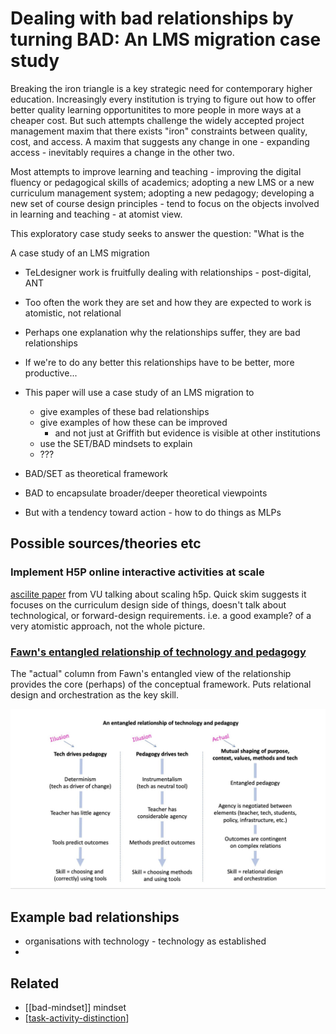 # Dealing with bad relationships by turning BAD: An LMS migration case study

Breaking the iron triangle is a key strategic need for contemporary higher education. Increasingly every institution is trying to figure out how to offer better quality learning opportunitites to more people in more ways at a cheaper cost. But such attempts challenge the widely accepted project management maxim that there exists "iron" constraints between quality, cost, and access. A maxim that suggests any change in one - expanding access - inevitably requires a change in the other two.

Most attempts to improve learning and teaching - improving the digital fluency or pedagogical skills of academics; adopting a new LMS or a new curriculum management system; adopting a new pedagogy; developing a new set of course design principles -  tend to focus on the objects involved in learning and teaching - at atomist view.

This exploratory case study seeks to answer the question: "What is the 

A case study of an LMS migration
- TeLdesigner work is fruitfully dealing with relationships - post-digital, ANT
- Too often the work they are set and how they are expected to work is atomistic, not relational
- Perhaps one explanation why the relationships suffer, they are bad relationships
- If we're to do any better this relationships have to be better, more productive...
- This paper will use a case study of an LMS migration to
    - give examples of these bad relationships
    - give examples of how these can be improved
        - and not just at Griffith but evidence is visible at other institutions
    - use the SET/BAD mindsets to explain 
	- ???

- BAD/SET as theoretical framework
- BAD to encapsulate broader/deeper theoretical viewpoints
- But with a tendency toward action - how to do things as MLPs

## Possible sources/theories etc 

### Implement H5P online interactive activities at scale

[ascilite paper](https://www.researchgate.net/publication/356816265_Implementing_H5P_Online_Interactive_Activities_at_Scale/link/61aec9fefb3b7258a0a25765/download) from VU talking about scaling h5p.  Quick skim suggests it focuses on the curriculum design side of things, doesn't talk about technological, or forward-design requirements.  i.e. a good example? of a very atomistic approach, not the whole picture.

### [Fawn's entangled relationship of technology and pedagogy](https://open.ed.ac.uk/an-entangled-pedagogy-views-of-the-relationship-between-technology-and-pedagogy/)

The "actual" column from Fawn's entangled view of the relationship provides the core (perhaps) of the conceptual framework. Puts relational design and orchestration as the key skill.

![](Fawns-entangled-relationship.png)

## Example bad relationships

- organisations with technology - technology as established
- 
## Related

- [[bad-mindset]] mindset
- [[task-activity-distinction]]


[//begin]: # "Autogenerated link references for markdown compatibility"
[bad]: ../CASA/bad "BAD - Bricolage Affordances Distribution"
[task-activity-distinction]: ../Design/task-activity-distinction "The distinction between task and activity"
[//end]: # "Autogenerated link references"